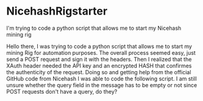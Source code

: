 # NicehashRigstarter
I'm trying to code a python script that allows me to start my Nicehash mining rig

Hello there, I was trying to code a python script that allows me to start my mining Rig for automation purposes. The overall process seemed easy, just send a POST request and sign it with the headers. Then I realized that the XAuth header needed the API key and an encrypted HASH that confirmes the authenticity of the request. Doing so and getting help from the official GitHub code from Nicehash I was able to code the following script. I am still unsure whether the query field in the message has to be empty or not since POST requests don't have a query, do they?
